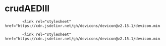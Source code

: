 # crudAEDIII


            <link rel="stylesheet" href="https://cdn.jsdelivr.net/gh/devicons/devicon@v2.15.1/devicon.min.css">
          
            <link rel="stylesheet" href="https://cdn.jsdelivr.net/gh/devicons/devicon@v2.15.1/devicon.min.css">
          
